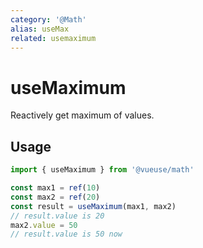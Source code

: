 ```yaml
---
category: '@Math'
alias: useMax
related: usemaximum
---
```


# useMaximum

Reactively get maximum of values.

## Usage

```ts
import { useMaximum } from '@vueuse/math'

const max1 = ref(10)
const max2 = ref(20)
const result = useMaximum(max1, max2)
// result.value is 20
max2.value = 50
// result.value is 50 now
```
